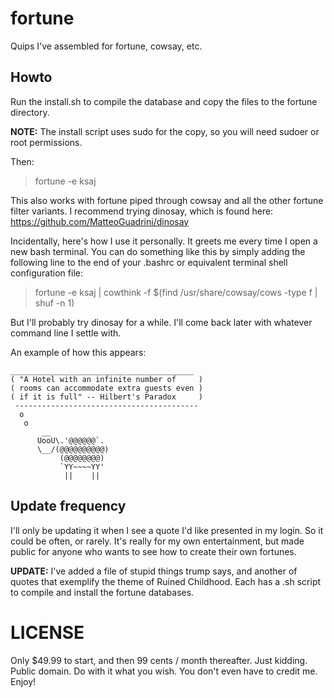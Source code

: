 # fortune
Quips I've assembled for fortune, cowsay, etc.

## Howto

Run the install.sh to compile the database and copy the files to the fortune directory.

**NOTE:** The install script uses sudo for the copy, so you will need sudoer or root permissions.

Then:

> fortune -e ksaj

This also works with fortune piped through cowsay and all the other fortune filter variants. I recommend trying dinosay, which is found here: https://github.com/MatteoGuadrini/dinosay

Incidentally, here's how I use it personally. It greets me every time I open a new bash terminal. You can do something like this by simply adding the following line to the end of your .bashrc or equivalent terminal shell configuration file:

> fortune -e ksaj | cowthink -f $(find /usr/share/cowsay/cows -type f | shuf -n 1)

But I'll probably try dinosay for a while. I'll come back later with whatever command line I settle with.

An example of how this appears:

```
_________________________________________
( "A Hotel with an infinite number of     )
( rooms can accommodate extra guests even )
( if it is full" -- Hilbert's Paradox     )
 -----------------------------------------
  o
   o
       __     
      UooU\.'@@@@@@`.
      \__/(@@@@@@@@@@)
           (@@@@@@@@)
           `YY~~~~YY'
            ||    ||
```

## Update frequency

I'll only be updating it when I see a quote I'd like presented in my login. So it could be often, or rarely. It's really for my own entertainment, but made public for anyone who wants to see how to create their own fortunes.

**UPDATE:** I've added a file of stupid things trump says, and another of quotes that exemplify the theme of Ruined Childhood. Each has a .sh script to compile and install the fortune databases.

# LICENSE

Only $49.99 to start, and then 99 cents / month thereafter. Just kidding. Public domain. Do with it what you wish. You don't even have to credit me. Enjoy!
